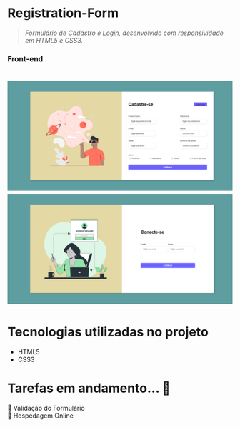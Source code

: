 # Registration-Form

>  *Formulário de Cadastro e Login, desenvolvido com responsividade em HTML5 e CSS3.*

<h3>Front-end</h3>

<h1 align="center">
    <img alt="FormFront" src="/assets/imagens/FormFront.png" width=1000px" />
    <img alt="FormFront Login" src="/assets/imagens/FormFront Login.png" width=1000px" />   
</h1>

# Tecnologias utilizadas no projeto

- HTML5
- CSS3

# Tarefas em andamento... 🚧

📝 Validação do Formulário <br>
📝 Hospedagem Online <br>

